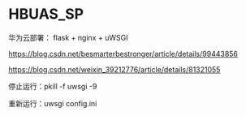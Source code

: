 # HBUAS_SP

华为云部署：
flask + nginx + uWSGI

https://blog.csdn.net/besmarterbestronger/article/details/99443856

https://blog.csdn.net/weixin_39212776/article/details/81321055

停止运行：pkill -f uwsgi -9

重新运行：uwsgi config.ini
